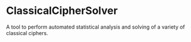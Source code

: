 # ClassicalCipherSolver
A tool to perform automated statistical analysis and solving of a variety of classical ciphers.
